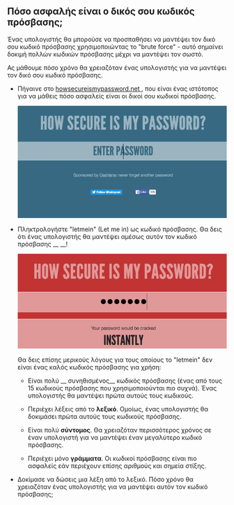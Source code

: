 ## Πόσο ασφαλής είναι ο δικός σου κωδικός πρόσβασης;

Ένας υπολογιστής θα μπορούσε να προσπαθήσει να μαντέψει τον δικό σου κωδικό πρόσβασης χρησιμοποιώντας το "brute force" - αυτό σημαίνει δοκιμή πολλών κωδικών πρόσβασης μέχρι να μαντέψει τον σωστό.

Ας μάθουμε πόσο χρόνο θα χρειαζόταν ένας υπολογιστής για να μαντέψει τον δικό σου κωδικό πρόσβασης.



+ Πήγαινε στο <a href="https://howsecureismypassword.net/" target="_blank"> howsecureismypassword.net </a>, που είναι ένας ιστότοπος για να μάθεις πόσο ασφαλείς είναι οι δικοί σου κωδικοί πρόσβασης.

    ![στιγμιότυπο οθόνης](images/passwords-secure.png)

+ Πληκτρολογήστε "letmein" (Let me in) ως κωδικό πρόσβασης. Θα δεις ότι ένας υπολογιστής θα μαντέψει αμέσως αυτόν τον κωδικό πρόσβασης __ __!

    ![στιγμιότυπο οθόνης](images/passwords-letmein.png)

    Θα δεις επίσης μερικούς λόγους για τους οποίους το "letmein" δεν είναι ένας καλός κωδικός πρόσβασης για χρήση:

    + Είναι πολύ __ συνηθισμένος__ κωδικός πρόσβασης (ένας από τους 15 κωδικούς πρόσβασης που χρησιμοποιούνται πιο συχνά). Ένας υπολογιστής θα μαντέψει πρώτα αυτούς τους κωδικούς.

    + Περιέχει λέξεις από το __λεξικό__. Ομοίως, ένας υπολογιστής θα δοκιμάσει πρώτα αυτούς τους κωδικούς πρόσβασης.

    + Είναι πολύ __σύντομος__. Θα χρειαζόταν περισσότερος χρόνος σε έναν υπολογιστή για να μαντέψει έναν μεγαλύτερο κωδικό πρόσβασης.

    + Περιέχει μόνο __γράμματα__. Οι κωδικοί πρόσβασης είναι πιο ασφαλείς εάν περιέχουν επίσης αριθμούς και σημεία στίξης.

+ Δοκίμασε να δώσεις μια λέξη από το λεξικό. Πόσο χρόνο θα χρειαζόταν ένας υπολογιστής για να μαντέψει αυτόν τον κωδικό πρόσβασης; 

